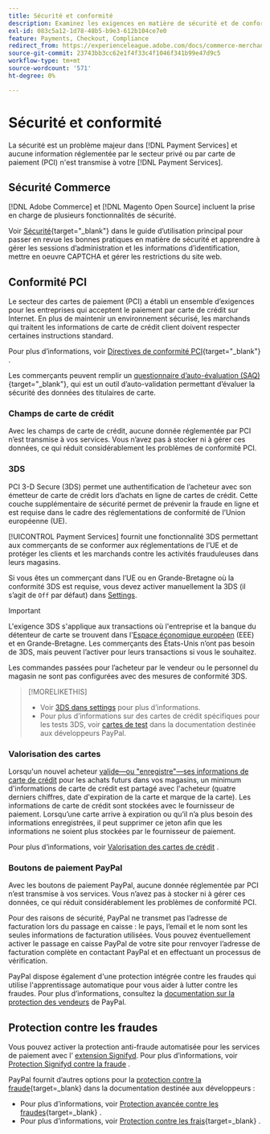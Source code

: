 ```yaml
---
title: Sécurité et conformité
description: Examinez les exigences en matière de sécurité et de conformité de votre site.
exl-id: 083c5a12-1d78-48b5-b9e3-612b104ce7e0
feature: Payments, Checkout, Compliance
redirect_from: https://experienceleague.adobe.com/docs/commerce-merchant-services/payment-services/security.html
source-git-commit: 23743bb3cc62e1f4f33c4f1046f341b99e47d9c5
workflow-type: tm+mt
source-wordcount: '571'
ht-degree: 0%

---
```


# Sécurité et conformité

La sécurité est un problème majeur dans [!DNL Payment Services] et aucune information réglementée par le secteur privé ou par carte de paiement (PCI) n&#39;est transmise à votre [!DNL Payment Services].

## Sécurité Commerce

[!DNL Adobe Commerce] et [!DNL Magento Open Source] incluent la prise en charge de plusieurs fonctionnalités de sécurité.

Voir [Sécurité](https://experienceleague.adobe.com/en/docs/commerce-admin/systems/security/security){target="_blank"} dans le guide d’utilisation principal pour passer en revue les bonnes pratiques en matière de sécurité et apprendre à gérer les sessions d’administration et les informations d’identification, mettre en oeuvre CAPTCHA et gérer les restrictions du site web.

## Conformité PCI

Le secteur des cartes de paiement (PCI) a établi un ensemble d’exigences pour les entreprises qui acceptent le paiement par carte de crédit sur Internet. En plus de maintenir un environnement sécurisé, les marchands qui traitent les informations de carte de crédit client doivent respecter certaines instructions standard.

Pour plus d’informations, voir [Directives de conformité PCI](https://experienceleague.adobe.com/en/docs/commerce-admin/start/compliance/payments/compliance-pci){target="_blank"} .

Les commerçants peuvent remplir un [questionnaire d’auto-évaluation (SAQ)](https://www.pcisecuritystandards.org/pci_security/completing_self_assessment){target="_blank"}, qui est un outil d’auto-validation permettant d’évaluer la sécurité des données des titulaires de carte.

### Champs de carte de crédit

Avec les champs de carte de crédit, aucune donnée réglementée par PCI n’est transmise à vos services. Vous n’avez pas à stocker ni à gérer ces données, ce qui réduit considérablement les problèmes de conformité PCI.

### 3DS

PCI 3-D Secure (3DS) permet une authentification de l’acheteur avec son émetteur de carte de crédit lors d’achats en ligne de cartes de crédit. Cette couche supplémentaire de sécurité permet de prévenir la fraude en ligne et est requise dans le cadre des réglementations de conformité de l’Union européenne (UE).

[!UICONTROL Payment Services] fournit une fonctionnalité 3DS permettant aux commerçants de se conformer aux réglementations de l’UE et de protéger les clients et les marchands contre les activités frauduleuses dans leurs magasins.

Si vous êtes un commerçant dans l’UE ou en Grande-Bretagne où la conformité 3DS est requise, vous devez activer manuellement la 3DS (il s’agit de `Off` par défaut) dans [Settings](settings.md#credit-card-fields).

>[!IMPORTANT]
>
>L&#39;exigence 3DS s&#39;applique aux transactions où l&#39;entreprise et la banque du détenteur de carte se trouvent dans l&#39;[Espace économique européen](https://www.efta.int/eea) (EEE) et en Grande-Bretagne. Les commerçants des États-Unis n’ont pas besoin de 3DS, mais peuvent l’activer pour leurs transactions si vous le souhaitez.

Les commandes passées pour l’acheteur par le vendeur ou le personnel du magasin ne sont pas configurées avec des mesures de conformité 3DS.

>[!MORELIKETHIS]
>
> * Voir [3DS dans settings](settings.md#3ds) pour plus d’informations.
> * Pour plus d’informations sur des cartes de crédit spécifiques pour les tests 3DS, voir [cartes de test](https://developer.paypal.com/docs/checkout/advanced/customize/3d-secure/test/) dans la documentation destinée aux développeurs PayPal.

### Valorisation des cartes

Lorsqu&#39;un nouvel acheteur [valide—ou &quot;enregistre&quot;—ses informations de carte de crédit](vaulting.md) pour les achats futurs dans vos magasins, un minimum d&#39;informations de carte de crédit est partagé avec l&#39;acheteur (quatre derniers chiffres, date d&#39;expiration de la carte et marque de la carte). Les informations de carte de crédit sont stockées avec le fournisseur de paiement. Lorsqu’une carte arrive à expiration ou qu’il n’a plus besoin des informations enregistrées, il peut supprimer ce jeton afin que les informations ne soient plus stockées par le fournisseur de paiement.

Pour plus d’informations, voir [Valorisation des cartes de crédit](vaulting.md) .

### Boutons de paiement PayPal

Avec les boutons de paiement PayPal, aucune donnée réglementée par PCI n’est transmise à vos services. Vous n’avez pas à stocker ni à gérer ces données, ce qui réduit considérablement les problèmes de conformité PCI.

Pour des raisons de sécurité, PayPal ne transmet pas l’adresse de facturation lors du passage en caisse : le pays, l’email et le nom sont les seules informations de facturation utilisées. Vous pouvez éventuellement activer le passage en caisse PayPal de votre site pour renvoyer l’adresse de facturation complète en contactant PayPal et en effectuant un processus de vérification.

PayPal dispose également d&#39;une protection intégrée contre les fraudes qui utilise l&#39;apprentissage automatique pour vous aider à lutter contre les fraudes. Pour plus d’informations, consultez la [documentation sur la protection des vendeurs](https://www.paypal.com/us/webapps/mpp/security/seller-protection) de PayPal.

## Protection contre les fraudes

Vous pouvez activer la protection anti-fraude automatisée pour les services de paiement avec l’ [extension Signifyd](https://commercemarketplace.adobe.com/signifyd-module-connect.html). Pour plus d’informations, voir [Protection Signifyd contre la fraude](fraud-protection.md) .

PayPal fournit d’autres options pour la [protection contre la fraude](https://www.paypal.com/us/cshelp/article/what-is-fraud-protection-help1014){target=_blank} dans la documentation destinée aux développeurs :

* Pour plus d’informations, voir [Protection avancée contre les fraudes](https://www.paypal.com/us/enterprise/fraud-protection-advanced#fraud-protection-advanced){target=_blank} .
* Pour plus d’informations, voir [Protection contre les frais](https://www.paypal.com/us/cshelp/article/what-is-chargeback-protection-help608){target=_blank} .
